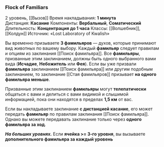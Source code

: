 ### Flock of Familiars

2 уровень, [[Вызов]]
Время накладывания: **1 минута**
Дистанция: **Касание**
Компоненты: **Вербальный**, **Соматический**
Длительность: **Концентрация до 1 часа**
Классы: [[Волшебник]], [[Колдун]]
Источник: «Lost Laboratory of Kwalish»

Вы временно призываете **3 фамильяров** — духов, которые принимают вид животных по вашему выбору. Каждый **фамильяр** следует правилам и опциям из заклинания [[Поиск фамильяра]]. Все **фамильяры**, призванные этим заклинанием, должны быть одного выбранного вами вида (**Исчадие**, **Небожитель** или **Фея**). Если вы уже призвали **фамильяра** заклинанием [[Поиск фамильяра]] или другим подобным заклинанием, то заклинание [[Стая фамильяров]] призывает **на одного фамильяра меньше**.

Призванные этим заклинанием **фамильяры** могут **телепатически** общаться с вами и делиться с вами видимой и слышимой информацией, пока они находятся в пределах **1,5 км** от вас.

Если вы накладываете заклинание **с дистанцией касание**, его может передать **фамильяр** по правилам заклинания [[Поиск фамильяра]]. Однако вы можете передавать заклинание только через **одного фамильяра за ход**.

**_На больших уровнях._** Если **ячейка >= 3-го уровня**, вы вызываете **дополнительного фамильяра за каждый уровень**
